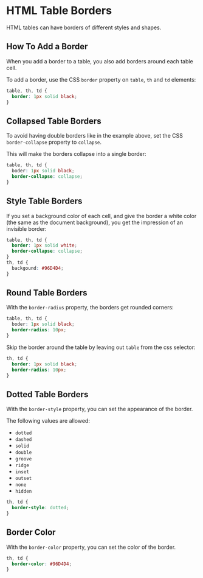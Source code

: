 # HTML Table Borders

HTML tables can have borders of different styles and shapes.

## How To Add a Border

When you add a border to a table, you also add borders around each table cell.

To add a border, use the CSS `border` property on `table`, `th` and `td` elements:

```css
table, th, td {
  border: 1px solid black;
}
```

## Collapsed Table Borders

To avoid having double borders like in the example above, set the CSS `border-collapse` property to `collapse`.

This will make the borders collapse into a single border:

```css
table, th, td {
  boder: 1px solid black;
  border-collapse: collapse;
}
```

## Style Table Borders

If you set a background color of each cell, and give the border a white color (the same as the document background), you get the impression of an invisible border:

```css
table, th, td {
  border: 1px solid white;
  border-collapse: collapse;
}
th, td {
  backgound: #96D4D4;
}
```

## Round Table Borders

With the `border-radius` property, the borders get rounded corners:

```css
table, th, td {
  boder: 1px solid black;
  border-radius: 10px;
}
```

Skip the border around the table by leaving out `table` from the css selector:

```css
th, td {
  border: 1px solid black;
  border-radius: 10px;
}
```

## Dotted Table Borders

With the `border-style` property, you can set the appearance of the border.

The following values are allowed:

* `dotted`
* `dashed`
* `solid`
* `double`
* `groove`
* `ridge`
* `inset`
* `outset`
* `none`
* `hidden`

```css
th, td {
  border-style: dotted;
}
```

## Border Color

With the `border-color` property, you can set the color of the border.

```css
th, td {
  border-color: #96D4D4;
}
```